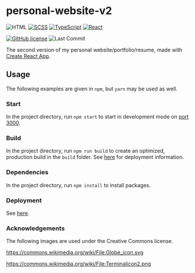# personal-website-v2

![HTML](https://img.shields.io/badge/html-5-red?style=for-the-badge)
[![SCSS](https://img.shields.io/badge/scss-1.3.8-mediumgreen?style=for-the-badge)](https://sass-lang.com/)
[![TypeScript](https://img.shields.io/badge/typescript-3.6.4-blue?style=for-the-badge)](https://www.typescriptlang.org/)
[![React](https://img.shields.io/badge/react-lightblue?style=for-the-badge)](https://github.com/facebook/create-react-app)

[![GitHub license](https://img.shields.io/github/license/bradendubois/personal-website-v2?style=for-the-badge)](https://github.com/bradendubois/personal-website-v2/blob/master/LICENSE.md)
![Last Commit](https://img.shields.io/github/last-commit/bradendubois/personal-website-v2?style=for-the-badge)

The second version of my personal website/portfolio/resume, made with [Create React App](https://github.com/facebook/create-react-app).

## Usage

The following examples are given in `npm`, but `yarn` may be used as well.

### Start

In the project directory, run `npm start` to start in development mode on [port 3000](http://localhost:3000).

### Build

In the project directory, run `npm run build` to create an optimized, production build in the `build` folder.
See [here](https://facebook.github.io/create-react-app/docs/deployment) for deployment information.

### Dependencies

In the project directory, run `npm install` to install packages. 

### Deployment

See [here](https://facebook.github.io/create-react-app/docs/deployment).



### Acknowledgements

The following images are used under the Creative Commons license.

https://commons.wikimedia.org/wiki/File:Globe_icon.svg

https://commons.wikimedia.org/wiki/File:Terminalicon2.png

